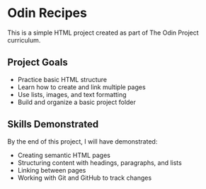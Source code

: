 # Odin Recipes

This is a simple HTML project created as part of The Odin Project curriculum.

## Project Goals

- Practice basic HTML structure
- Learn how to create and link multiple pages
- Use lists, images, and text formatting
- Build and organize a basic project folder

## Skills Demonstrated

By the end of this project, I will have demonstrated:

- Creating semantic HTML pages
- Structuring content with headings, paragraphs, and lists
- Linking between pages
- Working with Git and GitHub to track changes
